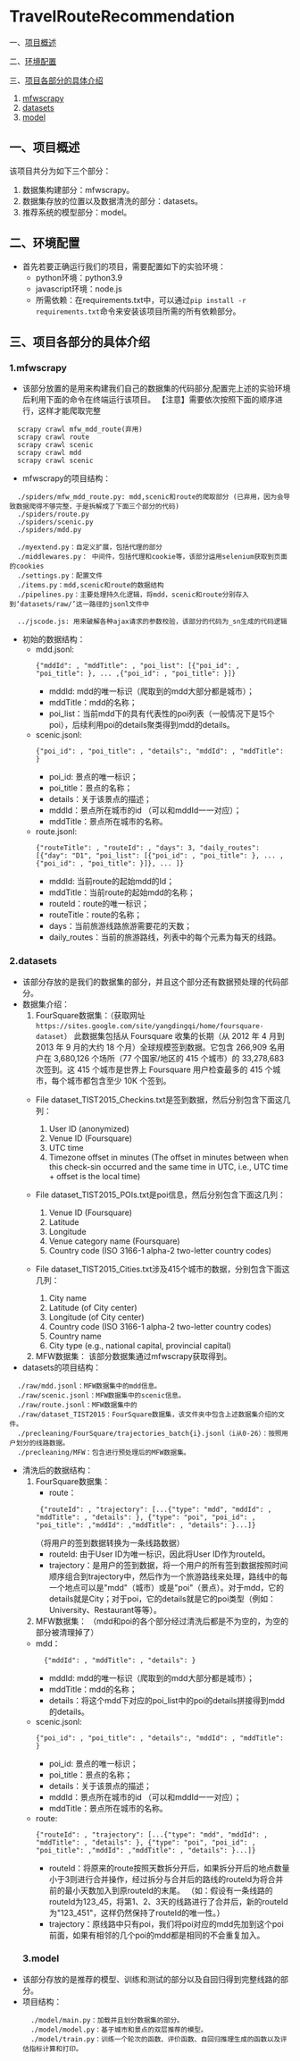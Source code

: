 # TravelRouteRecommendation
  一、[项目概述](#一项目概述)
  
  二、[环境配置](#二环境配置)
  
  三、[项目各部分的具体介绍](#三项目各部分的具体介绍)
  1. [mfwscrapy](#1-mfwscrapy)
  2. [datasets](#2-datasets)
  3. [model](#3-model)
## 一、项目概述
该项目共分为如下三个部分：
1. 数据集构建部分：mfwscrapy。
2. 数据集存放的位置以及数据清洗的部分：datasets。
3. 推荐系统的模型部分：model。
## 二、环境配置
- 首先若要正确运行我们的项目，需要配置如下的实验环境：
  - python环境：python3.9
  - javascript环境：node.js
  - 所需依赖：在requirements.txt中，可以通过```pip install -r requirements.txt```命令来安装该项目所需的所有依赖部分。
## 三、项目各部分的具体介绍
### 1.mfwscrapy
- 该部分放置的是用来构建我们自己的数据集的代码部分,配置完上述的实验环境后利用下面的命令在终端运行该项目。
  【注意】需要依次按照下面的顺序进行，这样才能爬取完整
```
  scrapy crawl mfw_mdd_route(弃用)
  scrapy crawl route
  scrapy crawl scenic
  scrapy crawl mdd
  scrapy crawl scenic
```
- mfwscrapy的项目结构：
```
  ./spiders/mfw_mdd_route.py: mdd,scenic和route的爬取部分 (已弃用，因为会导致数据爬得不够完整，于是拆解成了下面三个部分的代码)
  ./spiders/route.py
  ./spiders/scenic.py
  ./spiders/mdd.py
  
  ./myextend.py：自定义扩展，包括代理的部分
  ./middlewares.py： 中间件，包括代理和cookie等，该部分运用selenium获取到页面的cookies
  ./settings.py：配置文件
  ./items.py：mdd,scenic和route的数据结构
  ./pipelines.py：主要处理持久化逻辑，将mdd，scenic和route分别存入到‘datasets/raw/’这一路径的jsonl文件中
  
  ../jscode.js: 用来破解各种ajax请求的参数校验，该部分的代码为_sn生成的代码逻辑
```
- 初始的数据结构：
  - mdd.jsonl:
    ```
    {"mddId": , "mddTitle": , "poi_list": [{"poi_id": , "poi_title": }, ... ,{"poi_id": , "poi_title": }]}
    ```
    - mddId: mdd的唯一标识（爬取到的mdd大部分都是城市）；
    - mddTitle：mdd的名称；
    - poi_list：当前mdd下的具有代表性的poi列表（一般情况下是15个poi），后续利用poi的details聚类得到mdd的details。
  - scenic.jsonl:
    ```
    {"poi_id": , "poi_title": , "details":, "mddId": , "mddTitle": }
    ```
    - poi_id: 景点的唯一标识；
    - poi_title：景点的名称；
    - details：关于该景点的描述；
    - mddId：景点所在城市的id （可以和mddId一一对应）；
    - mddTitle：景点所在城市的名称。
  - route.jsonl:
    ```
    {"routeTitle": , "routeId": , "days": 3, "daily_routes": [{"day": "D1", "poi_list": [{"poi_id": , "poi_title": }, ... ,{"poi_id": , "poi_title": }]}, ... ]}
    ```
    - mddId: 当前route的起始mdd的Id；
    - mddTitle：当前route的起始mdd的名称；
    - routeId：route的唯一标识；
    - routeTitle：route的名称；
    - days：当前旅游线路旅游需要花的天数；
    - daily_routes：当前的旅游路线，列表中的每个元素为每天的线路。
### 2.datasets
- 该部分存放的是我们的数据集的部分，并且这个部分还有数据预处理的代码部分。
- 数据集介绍：
  1. FourSquare数据集：（获取网址```https://sites.google.com/site/yangdingqi/home/foursquare-dataset```）
    此数据集包括从 Foursquare 收集的长期（从 2012 年 4 月到 2013 年 9 月的大约 18 个月）全球规模签到数据。它包含 266,909 名用户在 3,680,126 个场所（77 个国家/地区的 415 个城市）的 33,278,683 次签到。这 415 个城市是世界上 Foursquare 用户检查最多的 415 个城市，每个城市都包含至少 10K 个签到。
    - File dataset_TIST2015_Checkins.txt是签到数据，然后分别包含下面这几列：
      1. User ID (anonymized)
      2. Venue ID (Foursquare)
      3. UTC time
      4. Timezone offset in minutes (The offset in minutes between when this check-sin occurred and the same time in UTC, i.e., UTC time + offset is the local time)
    - File dataset_TIST2015_POIs.txt是poi信息，然后分别包含下面这几列：
      1. Venue ID (Foursquare) 
      2. Latitude
      3. Longitude
      4. Venue category name (Foursquare)
      5. Country code (ISO 3166-1 alpha-2 two-letter country codes)
  
    - File dataset_TIST2015_Cities.txt涉及415个城市的数据，分别包含下面这几列：
      1. City name
      2. Latitude (of City center)
      3. Longitude (of City center)
      4. Country code (ISO 3166-1 alpha-2 two-letter country codes)
      5. Country name
      6. City type (e.g., national capital, provincial capital)
  2. MFW数据集：
     该部分数据集通过mfwscrapy获取得到。
- datasets的项目结构：
```
  ./raw/mdd.jsonl：MFW数据集中的mdd信息。
  ./raw/scenic.jsonl：MFW数据集中的scenic信息。
  ./raw/route.jsonl：MFW数据集中的
  ./raw/dataset_TIST2015：FourSquare数据集，该文件夹中包含上述数据集介绍的文件。
  ./precleaning/FourSquare/trajectories_batch{i}.jsonl（i从0-26）：按照用户划分的线路数据。
  ./precleaning/MFW：包含进行预处理后的MFW数据集。
```
- 清洗后的数据结构：
  1. FourSquare数据集：
     - route：
     ```
      {"routeId": , "trajectory": [...{"type": "mdd", "mddId": , "mddTitle": , "details": }, {"type": "poi", "poi_id": , "poi_title": ,"mddId": ,"mddTitle": , "details": }...]}
     ```
     （将用户的签到数据转换为一条线路数据）
     - routeId: 由于User ID为唯一标识，因此将User ID作为routeId。
     - trajectory：是用户的签到数据，将一个用户的所有签到数据按照时间顺序组合到trajectory中，然后作为一个旅游路线来处理，路线中的每一个地点可以是"mdd"（城市）或是"poi"（景点）。对于mdd，它的details就是City；对于poi，它的details就是它的poi类型（例如：University、Restaurant等等）。
  2. MFW数据集：
     （mdd和poi的各个部分经过清洗后都是不为空的，为空的部分被清理掉了）
    - mdd：
      ```
        {"mddId": , "mddTitle": , "details": }
      ```
      - mddId: mdd的唯一标识（爬取到的mdd大部分都是城市）；
      - mddTitle：mdd的名称；
      - details：将这个mdd下对应的poi_list中的poi的details拼接得到mdd的details。
    - scenic.jsonl:
      ```
      {"poi_id": , "poi_title": , "details":, "mddId": , "mddTitle": }
      ```
      - poi_id: 景点的唯一标识；
      - poi_title：景点的名称；
      - details：关于该景点的描述；
      - mddId：景点所在城市的id （可以和mddId一一对应）；
      - mddTitle：景点所在城市的名称。
    - route:
      ```
      {"routeId": , "trajectory": [...{"type": "mdd", "mddId": , "mddTitle": , "details": }, {"type": "poi", "poi_id": , "poi_title": ,"mddId": ,"mddTitle": , "details": }...]}
      ```
      - routeId：将原来的route按照天数拆分开后，如果拆分开后的地点数量小于3则进行合并操作，经过拆分与合并后的路线的routeId为将合并前的最小天数加入到原routeId的末尾。
        （如：假设有一条线路的routeId为123_45，将第1、2、3天的线路进行了合并后，新的routeId为"123_451"，这样仍然保持了routeId的唯一性。）
      - trajectory：原线路中只有poi，我们将poi对应的mdd先加到这个poi前面，如果有相邻的几个poi的mdd都是相同的不会重复加入。
  ### 3.model
- 该部分存放的是推荐的模型、训练和测试的部分以及自回归得到完整线路的部分。
- 项目结构：
  ```
    ./model/main.py：加载并且划分数据集的部分。
    ./model/model.py：基于城市和景点的双层推荐的模型。
    ./model/train.py：训练一个轮次的函数、评价函数、自回归推理生成的函数以及评估指标计算和打印。
  ```
